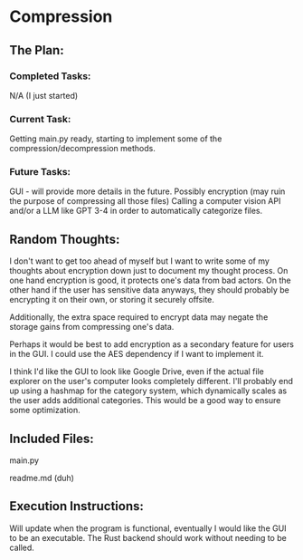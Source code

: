 # Compression

## The Plan:

### Completed Tasks:
N/A (I just started)

### Current Task:
Getting main.py ready, starting to implement some of the compression/decompression methods.

### Future Tasks:
GUI - will provide more details in the future.
Possibly encryption (may ruin the purpose of compressing all those files)
Calling a computer vision API and/or a LLM like GPT 3-4 in order to automatically categorize files.

## Random Thoughts:
I don't want to get too ahead of myself but I want to write some of my thoughts about encryption down just to document my thought process. On one hand encryption is good, it protects one's data from bad actors. On the other hand if the user has sensitive data anyways, they should probably be encrypting it on their own, or storing it securely offsite.

Additionally, the extra space required to encrypt data may negate the storage gains from compressing one's data.

Perhaps it would be best to add encryption as a secondary feature for users in the GUI. I could use the AES dependency if I want to implement it.

I think I'd like the GUI to look like Google Drive, even if the actual file explorer on the user's computer looks completely different. I'll probably end up using a hashmap for the category system, which dynamically scales as the user adds additional categories. This would be a good way to ensure some optimization.

## Included Files:
main.py

readme.md (duh)

## Execution Instructions:
Will update when the program is functional, eventually I would like the GUI to be an executable.
The Rust backend should work without needing to be called.
